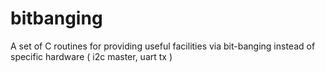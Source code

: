# bitbanging
A set of C routines for providing useful facilities via bit-banging instead of specific hardware ( i2c master, uart tx )
